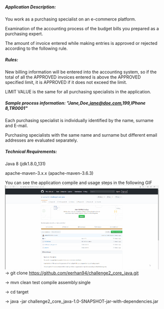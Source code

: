 ##### Application Description:

You work as a purchasing specialist on an e-commerce platform. 

Examination of the accounting process of the budget bills you prepared as a purchasing expert.

The amount of invoice entered while making entries is approved or rejected according to the following rule.

##### Rules:

New billing information will be entered into the accounting system, so if the total of all the APPROVED invoices entered is above the APPROVED specified limit, it is APPROVED if it does not exceed the limit.

LIMIT VALUE is the same for all purchasing specialists in the application. 

##### Sample process information: "Jane,Doe,jane@doe.com,199,IPhone 8,TR0001"

Each purchasing specialist is individually identified by the name, surname and E-mail.

Purchasing specialists with the same name and surname but different email addresses are evaluated separately.

##### Technical Requirements:

Java 8 (jdk1.8.0_131)

apache-maven-3.x.x (apache-maven-3.6.3)

You can see the application compile and usage steps in the following GIF
![](flow.gif)
-> git clone https://github.com/eerhan94/challenge2_core_java.git

-> mvn clean test compile assembly:single

-> cd target

-> java -jar challenge2_core_java-1.0-SNAPSHOT-jar-with-dependencies.jar
